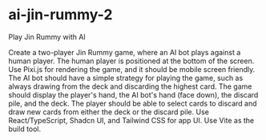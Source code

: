 # ai-jin-rummy-2
Play Jin Rummy with AI



Create a two-player Jin Rummy game, where an AI bot plays against a human player. The human player is positioned at the bottom of the screen. Use Pixi.js for rendering the game, and it should be mobile screen friendly. The AI bot should have a simple strategy for playing the game, such as always drawing from the deck and discarding the highest card. The game should display the player's hand, the AI bot's hand (face down), the discard pile, and the deck. The player should be able to select cards to discard and draw new cards from either the deck or the discard pile. Use React/TypeScript, Shadcn UI, and Tailwind CSS for app UI. Use Vite as the build tool.


